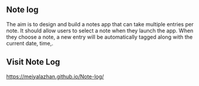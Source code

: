 ## Note log
The aim is to design and build a notes app that can take multiple entries per note. It should allow users to select a note when they launch the app. When they choose a note, a new entry will be automatically tagged along with the current date, time,.

## Visit Note Log
https://meiyalazhan.github.io/Note-log/
